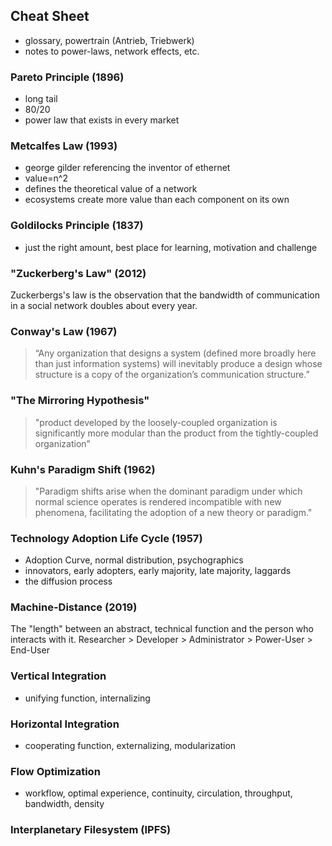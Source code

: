 ## Cheat Sheet
- glossary, powertrain (Antrieb, Triebwerk)
- notes to power-laws, network effects, etc.


### Pareto Principle (1896)
- long tail
- 80/20
- power law that exists in every market

### Metcalfes Law (1993)
- george gilder referencing the inventor of ethernet
- value=n^2
- defines the theoretical value of a network
- ecosystems create more value than each component on its own

### Goldilocks Principle (1837)
- just the right amount, best place for learning, motivation and challenge

### "Zuckerberg's Law" (2012)
Zuckerbergs's law is the observation that the bandwidth of communication in a social network doubles about every year.

### Conway's Law (1967)
> “Any organization that designs a system (defined more broadly here than just information systems) will inevitably produce a design whose structure is a copy of the organization’s communication structure.”

### "The Mirroring Hypothesis"
> "product developed by the loosely-coupled organization is significantly more modular than the product from the tightly-coupled organization"

### Kuhn's Paradigm Shift (1962)
> "Paradigm shifts arise when the dominant paradigm under which normal science operates is rendered incompatible with new phenomena, facilitating the adoption of a new theory or paradigm."

### Technology Adoption Life Cycle (1957)
- Adoption Curve, normal distribution, psychographics
- innovators, early adopters, early majority, late majority, laggards
- the diffusion process

### Machine-Distance (2019)
The "length" between an abstract, technical function and the person who interacts with it.
Researcher > Developer > Administrator > Power-User > End-User

### Vertical Integration
- unifying function, internalizing

### Horizontal Integration
- cooperating function, externalizing, modularization

### Flow Optimization
- workflow, optimal experience, continuity, circulation, throughput, bandwidth, density

### Interplanetary Filesystem (IPFS)
